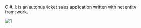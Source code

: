 ﻿C #. It is an autonus ticket sales application written with net entity framework.

![1]( https://i.ibb.co/yXrhL6d/1.png)


